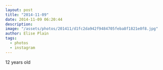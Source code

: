 ```yaml
---
layout: post
title: "2014-11-09"
date: 2014-11-09 06:20:44
description: 
image: "/assets/photos/201411/d1fc2da942f9484705feba8f1821e0f8.jpg"
author: Elise Plain
tags: 
  - photos
  - instagram
---
```


12 years old
<p></p>
